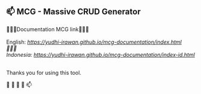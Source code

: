 <h2>📫 MCG - Massive CRUD Generator</h2>


 
 💞️💞️💞️<span class="font-weight-bold">Documentation MCG link</span>💞️💞️💞️
<br>
<br><span class="font-weight-bold">English: </span>
<i>	
<a href="https://yudhi-irawan.github.io/mcg-documentation/index.html">https://yudhi-irawan.github.io/mcg-documentation/index.html</a>
<br>🌱🌱🌱<br>
<span class="font-weight-bold">Indonesia: </span>
<a href="https://yudhi-irawan.github.io/mcg-documentation/index-id.html">https://yudhi-irawan.github.io/mcg-documentation/index-id.html</a>
</i>
<br><br>


 
 
 Thanks you for using this tool. 

 👋 👀 🌱 💞️ 📫 
